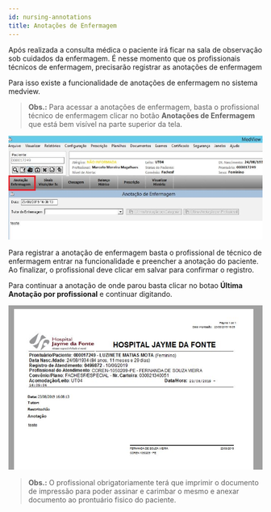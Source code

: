 ```yaml
---
id: nursing-annotations
title: Anotações de Enfermagem
---
```


Após realizada a consulta médica o paciente irá ficar na sala de observação sob cuidados da enfermagem. É nesse momento que os profissionais técnicos de enfermagem, precisarão registrar as anotações de enfermagem

Para isso existe a funcionalidade de anotações de enfermagem no sistema medview.

>**Obs.:** Para acessar a anotações de enfermagem, basta o profissional técnico de enfermagem clicar no botão **Anotações de Enfermagem** que está bem visível na parte superior da tela.

![anotações de enfermagem](../assets/urgency-process-flow/anotacoes.jpg)

Para registrar a anotação de enfermagem basta o profissional de técnico de enfermagem entrar na funcionalidade e preencher a anotação do paciente. Ao finalizar, o profissional deve clicar em salvar para confirmar o registro. 

Para continuar a anotação de onde parou basta clicar no botao **Última Anotação por profissional** e continuar digitando.

![DI Anotações de Enfermagem](../assets/urgency-process-flow/dianotacoes.jpg)

>**Obs.:** O profissional obrigatoriamente terá que imprimir o documento de impressão para poder assinar e carimbar o mesmo e anexar documento ao prontuário fisico do paciente.